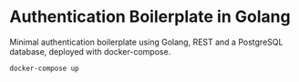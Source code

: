 # Authentication Boilerplate in Golang
Minimal authentication boilerplate using Golang, REST and a PostgreSQL database, deployed with docker-compose.

`
docker-compose up
`
